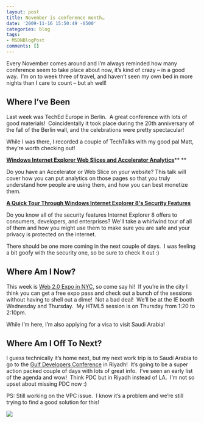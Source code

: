 ```yaml
---
layout: post
title: November is conference month…
date: '2009-11-16 15:50:49 -0500'
categories: blog
tags:
- MSDNBlogPost
comments: []
---
```


Every November comes around and I’m always reminded how many conference seem to take place about now, it’s kind of crazy – in a good way.  I’m on to week three of travel, and haven’t seen my own bed in more nights than I care to count – but ah well!

## Where I’ve Been

Last week was TechEd Europe in Berlin.  A great conference with lots of good materials!  Coincidentally it took place during the 20th anniversary of the fall of the Berlin wall, and the celebrations were pretty spectacular!

While I was there, I recorded a couple of TechTalks with my good pal Matt, they’re worth checking out!

[**Windows Internet Explorer Web Slices and Accelerator Analytics**](http://bit.ly/4uhg9p)** **

Do you have an Accelerator or Web Slice on your website? This talk will cover how you can put analytics on those pages so that you truly understand how people are using them, and how you can best monetize them.

[**A Quick Tour Through Windows Internet Explorer 8's Security Features**](http://bit.ly/3f4ZLq)

Do you know all of the security features Internet Explorer 8 offers to consumers, developers, and enterprises? We'll take a whirlwind tour of all of them and how you might use them to make sure you are safe and your privacy is protected on the internet.

There should be one more coming in the next couple of days.  I was feeling a bit goofy with the security one, so be sure to check it out :)

## Where Am I Now?

This week is [Web 2.0 Expo in NYC](http://www.web2expo.com/ny), so come say hi!  If you’re in the city I think you can get a free expo pass and check out a bunch of the sessions without having to shell out a dime!  Not a bad deal!  We’ll be at the IE booth Wednesday and Thursday.  My HTML5 session is on Thursday from 1:20 to 2:10pm.

While I’m here, I’m also applying for a visa to visit Saudi Arabia!

## Where Am I Off To Next?

I guess technically it’s home next, but my next work trip is to Saudi Arabia to go to the [Gulf Developers Conference](http://www.microsoft.com/saudi/gdc) in Riyadh!  It’s going to be a super action packed couple of days with lots of great info.  I’ve seen an early list of the agenda and wow!  Think PDC but in Riyadh instead of LA.  I’m not so upset about missing PDC now :)

PS: Still working on the VPC issue.  I know it’s a problem and we’re still trying to find a good solution for this!

![](http://blogs.msdn.com/aggbug.aspx?PostID=9923221)